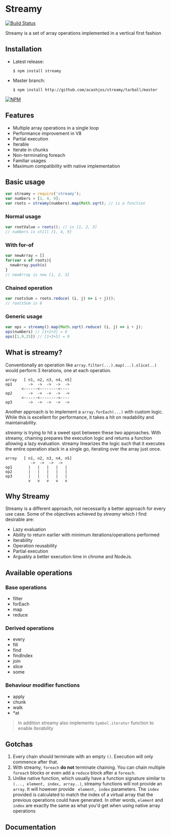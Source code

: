 # Streamy

[![Build Status](https://travis-ci.org/acashjos/streamy.svg?branch=master)](https://travis-ci.org/acashjos/streamy)

Streamy is a set of array operations implemented in a vertical first fashion

## Installation

  - Latest release:

        $ npm install streamy

  - Master branch:

        $ npm install http://github.com/acashjos/streamy/tarball/master

[![NPM](https://nodei.co/npm/streamy.png?downloads=true&stars=true)](https://nodei.co/npm/streamy/)

## Features

  - Multiple array operations in a single loop
  - Performance improvement in V8
  - Partial execution
  - Iterable
  - Iterate in chunks
  - Non-terminating foreach
  - Familiar usages
  - Maximum compatibility with native implementation
  
## Basic usage
```js
var streamy = require('streamy');
var numbers = [1, 4, 9];
var roots = streamy(numbers).map(Math.sqrt); // is a function
```
### Normal usage
```js
var rootValue = roots(); // is [1, 2, 3]
// numbers is still [1, 4, 9]
```
### With for-of
```js
var newArray = []
for(var x of roots){
  newArray.push(x)
}
// newArray is now [1, 2, 3]
```
### Chained operation
```js
var rootsSum = roots.reduce( (i, j) => i + j)();
// rootsSum is 6
```

### Generic usage
```js
var ops = streamy().map(Math.sqrt).reduce( (i, j) => i + j);
ops(numbers) // [1+2+3] = 6
ops([1,9,25]) // [1+3+5] = 9
```

## What is streamy?
Conventionally an operation like `array.filter(...).map(...).slice(..)` would perform 3 iterations, one at each operation. 
```
array   [ n1, n2, n3, n4, n5]
op1       ->  ->  ->  ->  ->
       <------<--------<----
op2       ->  ->  ->  ->  ->
       <------<--------<----
op3       ->  ->  ->  ->  ->
```
Another approach is to implement a `array.forEach(...)` with custom logic. While this is excellent for performance, it takes a hit on readability and maintainability. 

*streamy* is trying to hit a sweet spot between these two approaches. With streamy, chaining prepares the execution logic and returns a function allowing a lazy evaluation. streamy linearizes the logic such that it executes the entire operation stack in a single go, iterating over the array just once. 
```
array   [ n1, n2, n3, n4, n5]
           ->  ->  ->  -> 
op1       |   |   |   |   |
op2       |   |   |   |   |
op3       |   |   |   |   |
          v   v   v   v   v
```
## Why Streamy
Streamy is a different approach, not necessarily a better approach for every use case. Some of the objectives achieved by *streamy* which I find desirable are:
- Lazy evaluation
- Ability to return earlier with minimum iterations/operations performed
- Iterability
- Operation reusability
- Partial execution
- Arguably a better execution time in chrome and NodeJs.

## Available operations
### Base operations
- filter
- forEach
- map
- reduce

### Derived operations
- every
- fill
- find
- findIndex
- join
- slice
- some

### Behaviour modifier functions
- apply
- chunk
- walk
- *at

> In addition streamy also implements `Symbol.iterator` function to enable *Iterability*
## Gotchas
1) Every chain should terminate with an empty `()`. Execution will only commence after that.
2) With streamy, `foreach` **do not** terminate chaining. You can chain multiple `foreach` blocks or even add a `reduce` block after a `foreach`.
3) Unlike native function, which usually have a function signature similar to `(..., element, index, array..)`, streamy functions will not provide an `array`. It will however provide ` element, index` parameters. The `index` provided is calculated to match the index of a virtual array that the previous operations could have generated. In other words, `element` and `index` are exactly the same as what you'd get when using native array operations

## Documentation

